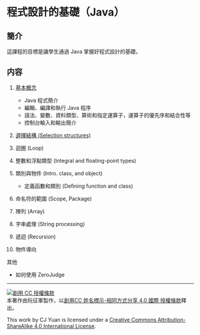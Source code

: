 # 程式設計的基礎（Java）

## 簡介
這課程的目標是讓學生通過 Java 掌握好程式設計的基礎。

## 内容
1. [基本概念](basics/index.md)
    * Java 程式簡介
    * 編輯、編譯和執行 Java 程序
    * 語法、變數、資料類型、算術和指定運算子，運算子的優先序和結合性等
    * 控制台輸入和輸出簡介
1. [選擇結構 (Selection structures)](selection/README.md)

1. 迴圈 (Loop)
1. 整數和浮點類型 (Integral and floating-point types)
1. 類別與物件 (Intro. class, and object)
    * 定義函數和類別 (Defining function and class)
1. 命名符的範圍 (Scope, Package)
1. 陣列 (Array)
1. 字串處理 (String processing)
1. 遞迴 (Recursion)
1. 物件導向

其他
* 如何使用 ZeroJudge


---
<a rel="license" href="http://creativecommons.org/licenses/by-sa/4.0/"><img alt="創用 CC 授權條款" style="border-width:0" src="https://i.creativecommons.org/l/by-sa/4.0/88x31.png" /></a><br />本著作由<span xmlns:cc="http://creativecommons.org/ns#" property="cc:attributionName">阮征軍</span>製作，以<a rel="license" href="http://creativecommons.org/licenses/by-sa/4.0/">創用CC 姓名標示-相同方式分享 4.0 國際 授權條款</a>釋出。


This work by <span xmlns:cc="http://creativecommons.org/ns#" property="cc:attributionName">CJ Yuan</span> is licensed under a <a rel="license" href="http://creativecommons.org/licenses/by-sa/4.0/">Creative Commons Attribution-ShareAlike 4.0 International License</a>.

